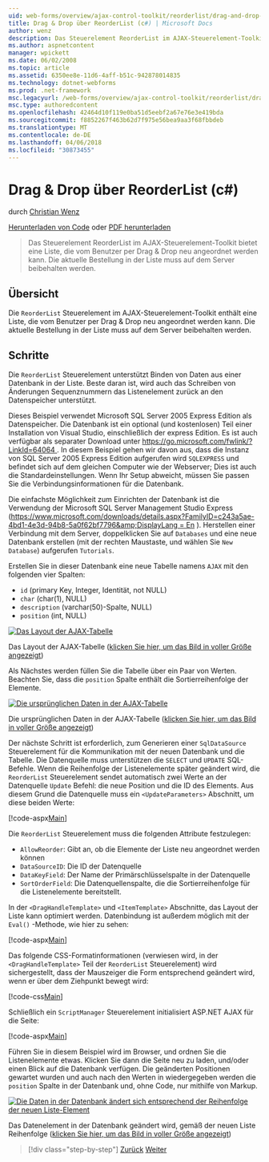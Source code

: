 ```yaml
---
uid: web-forms/overview/ajax-control-toolkit/reorderlist/drag-and-drop-via-reorderlist-cs
title: Drag & Drop über ReorderList (c#) | Microsoft Docs
author: wenz
description: Das Steuerelement ReorderList im AJAX-Steuerelement-Toolkit bietet eine Liste, die vom Benutzer per Drag & Drop neu angeordnet werden kann. Die aktuelle Bestellung in der Liste wird...
ms.author: aspnetcontent
manager: wpickett
ms.date: 06/02/2008
ms.topic: article
ms.assetid: 6350ee8e-11d6-4aff-b51c-942878014835
ms.technology: dotnet-webforms
ms.prod: .net-framework
msc.legacyurl: /web-forms/overview/ajax-control-toolkit/reorderlist/drag-and-drop-via-reorderlist-cs
msc.type: authoredcontent
ms.openlocfilehash: 42464d10f119e0ba51d5eebf2a67e76e3e419bda
ms.sourcegitcommit: f8852267f463b62d7f975e56bea9aa3f68fbbdeb
ms.translationtype: MT
ms.contentlocale: de-DE
ms.lasthandoff: 04/06/2018
ms.locfileid: "30873455"
---
```

<a name="drag-and-drop-via-reorderlist-c"></a>Drag & Drop über ReorderList (c#)
====================
durch [Christian Wenz](https://github.com/wenz)

[Herunterladen von Code](http://download.microsoft.com/download/9/3/f/93f8daea-bebd-4821-833b-95205389c7d0/ReorderList5.cs.zip) oder [PDF herunterladen](http://download.microsoft.com/download/2/d/c/2dc10e34-6983-41d4-9c08-f78f5387d32b/reorderlist5CS.pdf)

> Das Steuerelement ReorderList im AJAX-Steuerelement-Toolkit bietet eine Liste, die vom Benutzer per Drag & Drop neu angeordnet werden kann. Die aktuelle Bestellung in der Liste muss auf dem Server beibehalten werden.


## <a name="overview"></a>Übersicht

Die `ReorderList` Steuerelement im AJAX-Steuerelement-Toolkit enthält eine Liste, die vom Benutzer per Drag & Drop neu angeordnet werden kann. Die aktuelle Bestellung in der Liste muss auf dem Server beibehalten werden.

## <a name="steps"></a>Schritte

Die `ReorderList` Steuerelement unterstützt Binden von Daten aus einer Datenbank in der Liste. Beste daran ist, wird auch das Schreiben von Änderungen Sequenznummern das Listenelement zurück an den Datenspeicher unterstützt.

Dieses Beispiel verwendet Microsoft SQL Server 2005 Express Edition als Datenspeicher. Die Datenbank ist ein optional (und kostenlosen) Teil einer Installation von Visual Studio, einschließlich der express Edition. Es ist auch verfügbar als separater Download unter [ https://go.microsoft.com/fwlink/?LinkId=64064 ](https://go.microsoft.com/fwlink/?LinkId=64064). In diesem Beispiel gehen wir davon aus, dass die Instanz von SQL Server 2005 Express Edition aufgerufen wird `SQLEXPRESS` und befindet sich auf dem gleichen Computer wie der Webserver; Dies ist auch die Standardeinstellungen. Wenn Ihr Setup abweicht, müssen Sie passen Sie die Verbindungsinformationen für die Datenbank.

Die einfachste Möglichkeit zum Einrichten der Datenbank ist die Verwendung der Microsoft SQL Server Management Studio Express ([https://www.microsoft.com/downloads/details.aspx?FamilyID=c243a5ae-4bd1-4e3d-94b8-5a0f62bf7796&amp;DisplayLang = En](https://www.microsoft.com/downloads/details.aspx?FamilyID=c243a5ae-4bd1-4e3d-94b8-5a0f62bf7796&amp;DisplayLang=en) ). Herstellen einer Verbindung mit dem Server, doppelklicken Sie auf `Databases` und eine neue Datenbank erstellen (mit der rechten Maustaste, und wählen Sie `New Database`) aufgerufen `Tutorials`.

Erstellen Sie in dieser Datenbank eine neue Tabelle namens `AJAX` mit den folgenden vier Spalten:

- `id` (primary Key, Integer, Identität, not NULL)
- `char` (char(1), NULL)
- `description` (varchar(50)-Spalte, NULL)
- `position` (int, NULL)


[![Das Layout der AJAX-Tabelle](drag-and-drop-via-reorderlist-cs/_static/image2.png)](drag-and-drop-via-reorderlist-cs/_static/image1.png)

Das Layout der AJAX-Tabelle ([klicken Sie hier, um das Bild in voller Größe angezeigt](drag-and-drop-via-reorderlist-cs/_static/image3.png))


Als Nächstes werden füllen Sie die Tabelle über ein Paar von Werten. Beachten Sie, dass die `position` Spalte enthält die Sortierreihenfolge der Elemente.


[![Die ursprünglichen Daten in der AJAX-Tabelle](drag-and-drop-via-reorderlist-cs/_static/image5.png)](drag-and-drop-via-reorderlist-cs/_static/image4.png)

Die ursprünglichen Daten in der AJAX-Tabelle ([klicken Sie hier, um das Bild in voller Größe angezeigt](drag-and-drop-via-reorderlist-cs/_static/image6.png))


Der nächste Schritt ist erforderlich, zum Generieren einer `SqlDataSource` Steuerelement für die Kommunikation mit der neuen Datenbank und die Tabelle. Die Datenquelle muss unterstützen die `SELECT` und `UPDATE` SQL-Befehle. Wenn die Reihenfolge der Listenelemente später geändert wird, die `ReorderList` Steuerelement sendet automatisch zwei Werte an der Datenquelle `Update` Befehl: die neue Position und die ID des Elements. Aus diesem Grund die Datenquelle muss ein `<UpdateParameters>` Abschnitt, um diese beiden Werte:

[!code-aspx[Main](drag-and-drop-via-reorderlist-cs/samples/sample1.aspx)]

Die `ReorderList` Steuerelement muss die folgenden Attribute festzulegen:

- `AllowReorder`: Gibt an, ob die Elemente der Liste neu angeordnet werden können
- `DataSourceID`: Die ID der Datenquelle
- `DataKeyField`: Der Name der Primärschlüsselspalte in der Datenquelle
- `SortOrderField`: Die Datenquellenspalte, die die Sortierreihenfolge für die Listenelemente bereitstellt.

In der `<DragHandleTemplate>` und `<ItemTemplate>` Abschnitte, das Layout der Liste kann optimiert werden. Datenbindung ist außerdem möglich mit der `Eval()` -Methode, wie hier zu sehen:

[!code-aspx[Main](drag-and-drop-via-reorderlist-cs/samples/sample2.aspx)]

Das folgende CSS-Formatinformationen (verwiesen wird, in der `<DragHandleTemplate>` Teil der `ReorderList` Steuerelement) wird sichergestellt, dass der Mauszeiger die Form entsprechend geändert wird, wenn er über dem Ziehpunkt bewegt wird:

[!code-css[Main](drag-and-drop-via-reorderlist-cs/samples/sample3.css)]

Schließlich ein `ScriptManager` Steuerelement initialisiert ASP.NET AJAX für die Seite:

[!code-aspx[Main](drag-and-drop-via-reorderlist-cs/samples/sample4.aspx)]

Führen Sie in diesem Beispiel wird im Browser, und ordnen Sie die Listenelemente etwas. Klicken Sie dann die Seite neu zu laden, und/oder einen Blick auf die Datenbank verfügen. Die geänderten Positionen gewartet wurden und auch nach den Werten in wiedergegeben werden die `position` Spalte in der Datenbank und, ohne Code, nur mithilfe von Markup.


[![Die Daten in der Datenbank ändert sich entsprechend der Reihenfolge der neuen Liste-Element](drag-and-drop-via-reorderlist-cs/_static/image8.png)](drag-and-drop-via-reorderlist-cs/_static/image7.png)

Das Datenelement in der Datenbank geändert wird, gemäß der neuen Liste Reihenfolge ([klicken Sie hier, um das Bild in voller Größe angezeigt](drag-and-drop-via-reorderlist-cs/_static/image9.png))

> [!div class="step-by-step"]
> [Zurück](using-postbacks-with-reorderlist-cs.md)
> [Weiter](using-postbacks-with-reorderlist-vb.md)
